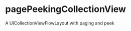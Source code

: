pagePeekingCollectionView
=========================

A UICollectionViewFlowLayout with paging and peek
